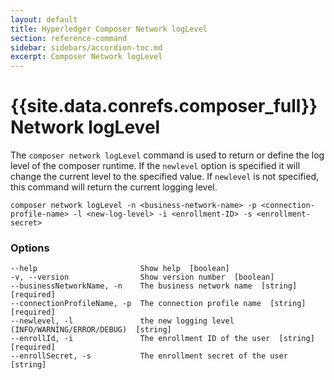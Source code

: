 ```yaml
---
layout: default
title: Hyperledger Composer Network logLevel
section: reference-command
sidebar: sidebars/accordion-toc.md
excerpt: Composer Network logLevel
---
```


# {{site.data.conrefs.composer_full}} Network logLevel


The `composer network logLevel` command is used to return or define the log level of the composer runtime. If the `newlevel` option is specified it will change the current level to the specified value. If `newlevel` is not specified, this command will return the current logging level.

```
composer network logLevel -n <business-network-name> -p <connection-profile-name> -l <new-log-level> -i <enrollment-ID> -s <enrollment-secret>
```

### Options
```
--help                       Show help  [boolean]
-v, --version                Show version number  [boolean]
--businessNetworkName, -n    The business network name  [string] [required]
--connectionProfileName, -p  The connection profile name  [string] [required]
--newlevel, -l               the new logging level (INFO/WARNING/ERROR/DEBUG)  [string]
--enrollId, -i               The enrollment ID of the user  [string] [required]
--enrollSecret, -s           The enrollment secret of the user  [string]
```
